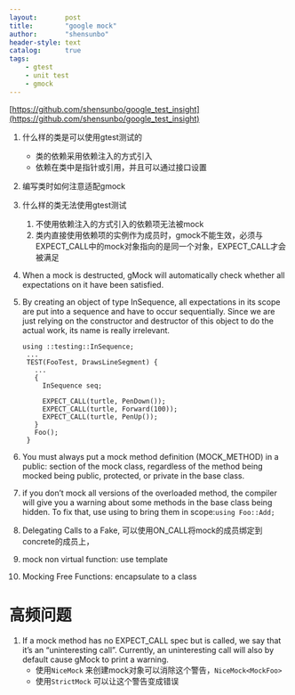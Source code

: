 ```yaml
---
layout:       post
title:        "google mock"
author:       "shensunbo"
header-style: text
catalog:      true
tags:
    - gtest
    - unit test
    - gmock
---
```

[https://github.com/shensunbo/google_test_insight](https://github.com/shensunbo/google_test_insight)

1. 什么样的类是可以使用gtest测试的
    * 类的依赖采用依赖注入的方式引入
    * 依赖在类中是指针或引用，并且可以通过接口设置

2. 编写类时如何注意适配gmock

3. 什么样的类无法使用gtest测试
   1. 不使用依赖注入的方式引入的依赖项无法被mock
   2. 类内直接使用依赖项的实例作为成员时，gmock不能生效，必须与EXPECT_CALL中的mock对象指向的是同一个对象，EXPECT_CALL才会被满足
4. When a mock is destructed, gMock will automatically check whether all expectations on it have been satisfied.
5. By creating an object of type InSequence, all expectations in its scope are put into a sequence and have to occur sequentially. Since we are just relying on the constructor and destructor of this object to do the actual work, its name is really irrelevant.
   ```
   using ::testing::InSequence;
    ...
    TEST(FooTest, DrawsLineSegment) {
      ...
      {
        InSequence seq;

        EXPECT_CALL(turtle, PenDown());
        EXPECT_CALL(turtle, Forward(100));
        EXPECT_CALL(turtle, PenUp());
      }
      Foo();
    }
   ```

6. You must always put a mock method definition (MOCK_METHOD) in a public: section of the mock class, regardless of the method being mocked being public, protected, or private in the base class. 
7. if you don’t mock all versions of the overloaded method, the compiler will give you a warning about some methods in the base class being hidden. To fix that, use using to bring them in scope:`using Foo::Add;`
8. Delegating Calls to a Fake, 可以使用ON_CALL将mock的成员绑定到concrete的成员上，
9. mock non virtual function: use template
10. Mocking Free Functions: encapsulate to a class


# 高频问题 
1. If a mock method has no EXPECT_CALL spec but is called, we say that it’s an “uninteresting call”. Currently, an uninteresting call will also by default cause gMock to print a warning.
    * 使用`NiceMock` 来创建mock对象可以消除这个警告，`NiceMock<MockFoo>` 
    * 使用`StrictMock` 可以让这个警告变成错误 